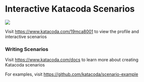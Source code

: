 # Interactive Katacoda Scenarios

[![](http://shields.katacoda.com/katacoda/19mca8001/count.svg)](https://www.katacoda.com/19mca8001 "Get your profile on Katacoda.com")

Visit https://www.katacoda.com/19mca8001 to view the profile and interactive scenarios

### Writing Scenarios
Visit https://www.katacoda.com/docs to learn more about creating Katacoda scenarios

For examples, visit https://github.com/katacoda/scenario-example
